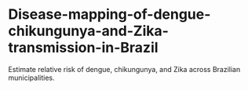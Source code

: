 # Disease-mapping-of-dengue-chikungunya-and-Zika-transmission-in-Brazil
Estimate relative risk of dengue, chikungunya, and Zika across Brazilian municipalities. 
